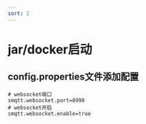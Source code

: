 ```yaml
---
sort: 2
---
```


# jar/docker启动

## config.properties文件添加配置

```
# websocket端口
smqtt.websocket.port=8999
# websocket开启
smqtt.websocket.enable=true

```
